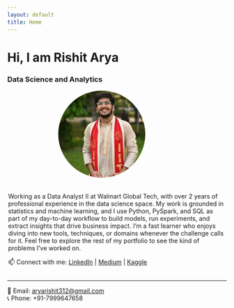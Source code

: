 ```yaml
---
layout: default
title: Home
---
```


# Hi, I am Rishit Arya
### Data Science and Analytics

<div style="display: flex; align-items: center; gap: 20px; justify-content: center; flex-wrap: wrap;">

  <img src="assets/images/linkedin-pic.jpeg" alt="Rishit Arya" style="border-radius: 50%;; width: 200px; height: 200px;margin-left: -20px;margin-right: 50px;">

  <div style="max-width: 500px; text-align: left;">
    <p>
      Working as a Data Analyst II at Walmart Global Tech, with over 2 years of professional experience in the data science space. My work is grounded in statistics and machine learning, and I use Python, PySpark, and SQL as part of my day-to-day workflow to build models, run experiments, and extract insights that drive business impact. I’m a fast learner who enjoys diving into new tools, techniques, or domains whenever the challenge calls for it. Feel free to explore the rest of my portfolio to see the kind of problems I’ve worked on.
    </p>
    <p>
      📫 Connect with me:  
      <a href="https://linkedin.com/in/rishit-arya" target="_blank">LinkedIn</a> |  
      <a href="https://medium.com/@its_Rish" target="_blank">Medium</a> |  
      <a href="https://kaggle.com/rishitarya" target="_blank">Kaggle</a>
    </p>
  </div>

</div>



---

📧 Email: aryarishit312@gmail.com  
📞 Phone: +91-7999647658  
